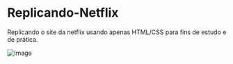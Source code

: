 # Replicando-Netflix

Replicando o site da netflix usando apenas HTML/CSS para fins de estudo e de prática.



![image](https://user-images.githubusercontent.com/32585248/186027683-139af241-b552-428c-a3b9-d1df1810221a.png)
